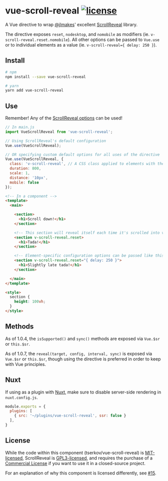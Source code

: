 # vue-scroll-reveal [![license](https://img.shields.io/github/license/tserkov/vue-scroll-reveal.svg)]()
A Vue directive to wrap [@jlmakes](https://github.com/jlmakes)' excellent [ScrollReveal](https://github.com/scrollreveal/scrollreveal) library.

The directive exposes `reset`, `nodesktop`, and `nomobile` as modifiers (ie. `v-scroll-reveal.reset.nomobile`).
All other options can be passed to `Vue.use` or to individual elements as a value (ie. `v-scroll-reveal={ delay: 250 }`).

## Install

``` bash
# npm
npm install --save vue-scroll-reveal
```

``` bash
# yarn
yarn add vue-scroll-reveal
```

## Use
Remember! Any of the [ScrollReveal options](https://scrollrevealjs.org/api/defaults.html) can be used!

```javascript
// In main.js
import VueScrollReveal from 'vue-scroll-reveal';

// Using ScrollReveal's default configuration
Vue.use(VueScrollReveal);

// OR specifying custom default options for all uses of the directive
Vue.use(VueScrollReveal, {
  class: 'v-scroll-reveal', // A CSS class applied to elements with the v-scroll-reveal directive; useful for animation overrides.
  duration: 800,
  scale: 1,
  distance: '10px',
  mobile: false
});
```

```html
<!-- In a component -->
<template>
  <main>

    <section>
      <h1>Scroll down!</h1>
    </section>

    <!-- This section will reveal itself each time it's scrolled into view -->
    <section v-scroll-reveal.reset>
      <h1>Tada!</h1>
    </section>

    <!-- Element-specific configuration options can be passed like this -->
    <section v-scroll-reveal.reset="{ delay: 250 }">
      <h1>Slightly late tada!</h1>
    </section>

  </main>
</template>

<style>
  section {
    height: 100vh;
  }
</style>
```

## Methods

As of 1.0.4, the `isSupported()` and `sync()` methods are exposed via `Vue.$sr` or `this.$sr`.

As of 1.0.7, the `reveal(target, config, interval, sync)` is exposed via `Vue.$sr` or `this.$sr`, though using the directive
is preferred in order to keep with Vue principles.

## Nuxt

If using as a plugin with [Nuxt](https://github.com/nuxt/nuxt.js), make sure to disable server-side rendering in `nuxt.config.js`.

```javascript
module.exports = {
  plugins: [
    { src: '~/plugins/vue-scroll-reveal', ssr: false }
  ],
}
```

## License

While the code within this component (tserkov/vue-scroll-reveal) is [MIT-licensed](https://github.com/tserkov/vue-scroll-reveal/blob/master/LICENSE.md), ScrollReveal is [GPL3-licensed](https://github.com/scrollreveal/scrollreveal#license), and requires the purchase of a [Commercial License](https://scrollrevealjs.org/pricing/) if you want to use it in a closed-source project.

For an explanation of why this component is licensed differently, see [#15](https://github.com/tserkov/vue-scroll-reveal/issues/21#issuecomment-424193121).
